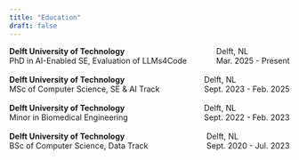 ```yaml
---
title: "Education"
draft: false
---
```


<div style="display: flex; justify-content: space-between;">
  <span><b>Delft University of Technology</b> <br> PhD in AI-Enabled SE, Evaluation of LLMs4Code </span>
  <span>Delft, NL <br> Mar. 2025 - Present</span>
</div>

<br>

<div style="display: flex; justify-content: space-between;">
  <span><b>Delft University of Technology</b> <br> MSc of Computer Science, SE & AI Track  </span>
  <span>Delft, NL <br> Sept. 2023 - Feb. 2025</span>
</div>

<br> 

<div style="display: flex; justify-content: space-between;">
  <span><b>Delft University of Technology</b> <br> Minor in Biomedical Engineering </span>
  <span>Delft, NL <br> Sept. 2022 - Feb. 2023</span>
</div>

<br> 

<div style="display: flex; justify-content: space-between;">
  <span><b>Delft University of Technology</b> <br> BSc of Computer Science, Data Track </span>
  <span>Delft, NL <br> Sept. 2020 - Jul. 2023</span>
</div>
